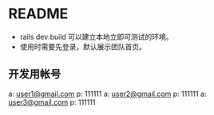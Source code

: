 # README

- rails dev:build 可以建立本地立即可测试的环境。
- 使用时需要先登录，默认展示团队首页。

## 开发用帐号

 a: user1@gmail.com p: 111111
 a: user2@gmail.com p: 111111
 a: user3@gmail.com p: 111111

